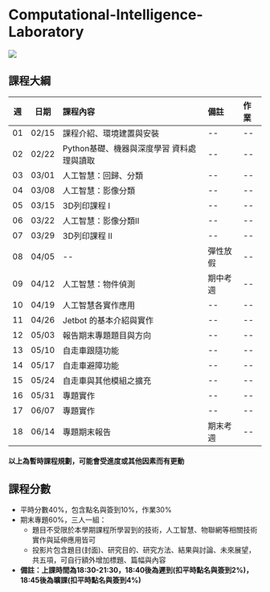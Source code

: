 # Computational-Intelligence-Laboratory
![](https://raw.githubusercontent.com/j82887/Computational-Intelligence-Laboratory/main/Image/%E6%99%BA%E6%85%A7%E8%A8%88%E7%AE%97%E5%AF%A6%E9%A9%97.jpg)

## 課程大綱
| 週 | 日期 | 課程內容 | 備註 | 作業 |
| :----: | :----: | :---- | :---- | :---- | 
| 01 | 02/15 | 課程介紹、環境建置與安裝 | -- | -- | 
| 02 | 02/22 | Python基礎、機器與深度學習 資料處理與讀取 | -- | -- | 
| 03 | 03/01 | 人工智慧：回歸、分類 | -- | -- | 
| 04 | 03/08 | 人工智慧：影像分類 | -- | -- | 
| 05 | 03/15 | 3D列印課程 I | -- | -- | 
| 06 | 03/22 | 人工智慧：影像分類II | -- | -- | 
| 07 | 03/29 | 3D列印課程 II | -- | -- | 
| 08 | 04/05 | -- | 彈性放假 | -- | 
| 09 | 04/12 | 人工智慧：物件偵測 | 期中考週 | -- | 
| 10 | 04/19 | 人工智慧各實作應用 | -- | -- | 
| 11 | 04/26 | Jetbot 的基本介紹與實作 | -- | -- | 
| 12 | 05/03 | 報告期末專題題目與方向 | -- | -- | 
| 13 | 05/10 | 自走車跟隨功能 | -- | -- | 
| 14 | 05/17 | 自走車避障功能 | -- | -- | 
| 15 | 05/24 | 自走車與其他模組之擴充 | -- | -- | 
| 16 | 05/31 | 專題實作 | -- | -- | 
| 17 | 06/07 | 專題實作 | -- | -- | 
| 18 | 06/14 | 專題期末報告 | 期末考週 | -- | 


#### 以上為暫時課程規劃，可能會受進度或其他因素而有更動

## 課程分數
* 平時分數40%，包含點名與簽到10%，作業30%
* 期末專題60%，三人一組：
  * 題目不受限於本學期課程所學習到的技術，人工智慧、物聯網等相關技術實作與延伸應用皆可
  * 投影片包含題目(封面)、研究目的、研究方法、結果與討論、未來展望，共五項，可自行額外增加標題、篇幅與內容
* **備註：上課時間為18:30-21:30，18:40後為遲到(扣平時點名與簽到2%)，18:45後為曠課(扣平時點名與簽到4%)**

